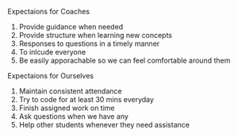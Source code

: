 Expectaions for Coaches

1. Provide guidance when needed
2. Provide structure when learning new concepts
3. Responses to questions in a timely manner
4. To inlcude everyone 
5. Be easily apporachable so we can feel comfortable around them

Expectaions for Ourselves

1. Maintain consistent attendance
2. Try to code for at least 30 mins everyday
3. Finish assigned work on time
4. Ask questions when we have any
5. Help other students whenever they need assistance
